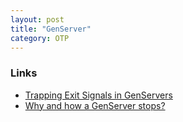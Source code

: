 ```yaml
---
layout: post
title: "GenServer"
category: OTP
---
```


### Links

- [Trapping Exit Signals in GenServers](https://blog.rentpathcode.com/trapping-exit-signals-in-genservers-a02f96511287)
- [Why and how a GenServer stops?](https://alexcastano.com/how-to-stop-a-genserver-in-elixir/)
